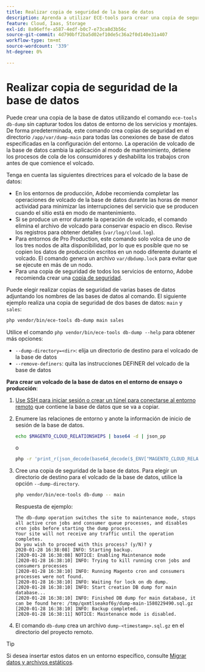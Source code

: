 ```yaml
---
title: Realizar copia de seguridad de la base de datos
description: Aprenda a utilizar ECE-tools para crear una copia de seguridad de la base de datos para un proyecto de infraestructura en la nube de Adobe Commerce.
feature: Cloud, Iaas, Storage
exl-id: 8a96effe-a587-4edf-b0c7-e73ca8d3b56c
source-git-commit: 4d790bff2ba5d02ef10de5c36a2f0d140e31a407
workflow-type: tm+mt
source-wordcount: '339'
ht-degree: 0%

---
```


# Realizar copia de seguridad de la base de datos

Puede crear una copia de la base de datos utilizando el comando `ece-tools db-dump` sin capturar todos los datos de entorno de los servicios y montajes. De forma predeterminada, este comando crea copias de seguridad en el directorio `/app/var/dump-main` para todas las conexiones de base de datos especificadas en la configuración del entorno. La operación de volcado de la base de datos cambia la aplicación al modo de mantenimiento, detiene los procesos de cola de los consumidores y deshabilita los trabajos cron antes de que comience el volcado.

Tenga en cuenta las siguientes directrices para el volcado de la base de datos:

- En los entornos de producción, Adobe recomienda completar las operaciones de volcado de la base de datos durante las horas de menor actividad para minimizar las interrupciones del servicio que se producen cuando el sitio está en modo de mantenimiento.
- Si se produce un error durante la operación de volcado, el comando elimina el archivo de volcado para conservar espacio en disco. Revise los registros para obtener detalles (`var/log/cloud.log`).
- Para entornos de Pro Production, este comando solo volca de _uno_ de los tres nodos de alta disponibilidad, por lo que es posible que no se copien los datos de producción escritos en un nodo diferente durante el volcado. El comando genera un archivo `var/dbdump.lock` para evitar que se ejecute en más de un nodo.
- Para una copia de seguridad de todos los servicios de entorno, Adobe recomienda crear una [copia de seguridad](snapshots.md).

Puede elegir realizar copias de seguridad de varias bases de datos adjuntando los nombres de las bases de datos al comando. El siguiente ejemplo realiza una copia de seguridad de dos bases de datos: `main` y `sales`:

```bash
php vendor/bin/ece-tools db-dump main sales
```

Utilice el comando `php vendor/bin/ece-tools db-dump --help` para obtener más opciones:

- `--dump-directory=<dir>`: elija un directorio de destino para el volcado de la base de datos
- `--remove-definers`: quita las instrucciones DEFINER del volcado de la base de datos

**Para crear un volcado de la base de datos en el entorno de ensayo o producción**:

1. [Use SSH para iniciar sesión o crear un túnel para conectarse al entorno remoto](../development/secure-connections.md) que contiene la base de datos que se va a copiar.

1. Enumere las relaciones de entorno y anote la información de inicio de sesión de la base de datos.

   ```bash
   echo $MAGENTO_CLOUD_RELATIONSHIPS | base64 -d | json_pp
   ```

   o

   ```bash
   php -r 'print_r(json_decode(base64_decode($_ENV["MAGENTO_CLOUD_RELATIONSHIPS"]))->database);'
   ```

1. Cree una copia de seguridad de la base de datos. Para elegir un directorio de destino para el volcado de la base de datos, utilice la opción `--dump-directory`.

   ```bash
   php vendor/bin/ece-tools db-dump -- main
   ```

   Respuesta de ejemplo:

   ```terminal
   The db-dump operation switches the site to maintenance mode, stops all active cron jobs and consumer queue processes, and disables cron jobs before starting the dump process.
   Your site will not receive any traffic until the operation completes.
   Do you wish to proceed with this process? (y/N)? y
   2020-01-28 16:38:08] INFO: Starting backup.
   [2020-01-28 16:38:08] NOTICE: Enabling Maintenance mode
   [2020-01-28 16:38:10] INFO: Trying to kill running cron jobs and consumers processes
   [2020-01-28 16:38:10] INFO: Running Magento cron and consumers processes were not found.
   [2020-01-28 16:38:10] INFO: Waiting for lock on db dump.
   [2020-01-28 16:38:10] INFO: Start creation DB dump for main database...
   [2020-01-28 16:38:10] INFO: Finished DB dump for main database, it can be found here: /tmp/qxmtlseakof6y/dump-main-1580229490.sql.gz
   [2020-01-28 16:38:10] INFO: Backup completed.
   [2020-01-28 16:38:11] NOTICE: Maintenance mode is disabled.
   ```

1. El comando `db-dump` crea un archivo `dump-<timestamp>.sql.gz` en el directorio del proyecto remoto.

>[!TIP]
>
>Si desea insertar estos datos en un entorno específico, consulte [Migrar datos y archivos estáticos](../deploy/staging-production.md#migrate-static-files).
